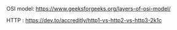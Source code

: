 OSI model: https://www.geeksforgeeks.org/layers-of-osi-model/

HTTP : https://dev.to/accreditly/http1-vs-http2-vs-http3-2k1c
